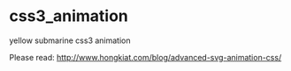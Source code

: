 # css3_animation
yellow submarine css3 animation

Please read: http://www.hongkiat.com/blog/advanced-svg-animation-css/

